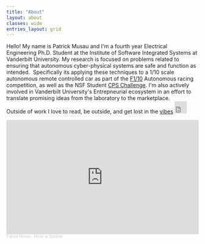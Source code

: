 ```yaml
---
title: "About"
layout: about
classes: wide
entries_layout: grid
---
```



Hello! My name is Patrick Musau and I'm a fourth year Electrical Engineering Ph.D. Student at the Institute of Software Integrated Systems at Vanderbilt University. My research is focused on problems related to ensuring that autonomous cyber-physical systems are safe and function as intended.  Specifically its applying these techniques to a 1/10 scale autonomous remote controlled car as part of the [F1/10](http://f1tenth.org/) Autonomous racing competition, as well as the NSF Student [CPS Challenge](https://cps-vo.org/group/CPSchallenge). I'm also actively involved in Vanderbilt University's Entrepneurial ecosystem in an effort to translate promising ideas from the laboratory to the marketplace.  
Outside of work I love to read, be outside, and get lost in the [vibes](https://soundcloud.com/patrick-musau) <iframe allowtransparency="true" scrolling="no" frameborder="no" src="https://w.soundcloud.com/icon/?url=http%3A%2F%2Fsoundcloud.com%2Fpatrick-musau&color=orange_white&size=32" style="width: 32px; height: 32px;"></iframe>


<iframe width="100%" height="300" scrolling="no" frameborder="no" allow="autoplay" src="https://w.soundcloud.com/player/?url=https%3A//api.soundcloud.com/tracks/875500816&color=%23ff5500&auto_play=false&hide_related=false&show_comments=true&show_user=true&show_reposts=false&show_teaser=true&visual=true"></iframe><div style="font-size: 10px; color: #cccccc;line-break: anywhere;word-break: normal;overflow: hidden;white-space: nowrap;text-overflow: ellipsis; font-family: Interstate,Lucida Grande,Lucida Sans Unicode,Lucida Sans,Garuda,Verdana,Tahoma,sans-serif;font-weight: 100;"><a href="https://soundcloud.com/patrick-musau" title="Patrick Musau" target="_blank" style="color: #cccccc; text-decoration: none;">Patrick Musau</a> · <a href="https://soundcloud.com/patrick-musau/music-is-spiritual" title="Music is Spiritual" target="_blank" style="color: #cccccc; text-decoration: none;">Music is Spiritual</a></div>
